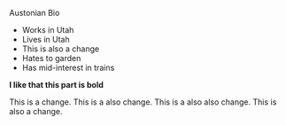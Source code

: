 Austonian Bio

- Works in Utah
- Lives in Utah
- This is also a change
- Hates to garden
- Has mid-interest in trains

**I like that this part is bold**

This is a change.
This is a also change.
This is a also also change.
This is also a change.
